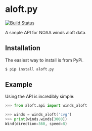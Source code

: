 aloft.py
===

[![Build Status](https://travis-ci.org/natemara/aloft.py.svg?branch=master)](https://travis-ci.org/natemara/aloft.py)

A simple API for NOAA winds aloft data.

Installation
---

The easiest way to install is from PyPi.

```bash
$ pip install aloft.py
```

Example
---

Using the API is incredibly simple:

```python
>>> from aloft.api import winds_aloft

>>> winds = winds_aloft('cvg')
>>> print(winds.winds[3000])
Wind(direction=360, speed=8)
```
